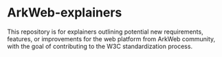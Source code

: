 # ArkWeb-explainers
This repository is for explainers outlining potential new requirements, features, or improvements for the web platform from ArkWeb community, with the goal of contributing to the W3C standardization process. 
